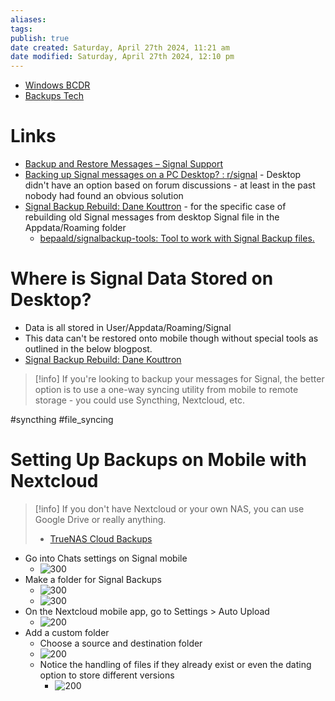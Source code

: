 ```yaml
---
aliases: 
tags: 
publish: true
date created: Saturday, April 27th 2024, 11:21 am
date modified: Saturday, April 27th 2024, 12:10 pm
---
```


- [Windows BCDR](../../⬇%20INBOX,%20DROPZONE/Windows%20BCDR/Windows%20BCDR.md) 
- [Backups Tech](../../📁%2003%20-%20Curations,%20Stacks/Backups%20Tech/Backups%20Tech.md) 
# Links
- [Backup and Restore Messages – Signal Support](https://support.signal.org/hc/en-us/articles/360007059752-Backup-and-Restore-Messages#desktop_restore)
- [Backing up Signal messages on a PC Desktop? : r/signal](https://www.reddit.com/r/signal/comments/nkitnx/backing_up_signal_messages_on_a_pc_desktop/) - Desktop didn't have an option based on forum discussions - at least in the past nobody had found an obvious solution
- [Signal Backup Rebuild: Dane Kouttron](https://transistor-man.com/restoring_android_signal_from_desktop.html) - for the specific case of rebuilding old Signal messages from desktop Signal file in the Appdata/Roaming folder
	- [bepaald/signalbackup-tools: Tool to work with Signal Backup files.](https://github.com/bepaald/signalbackup-tools) 
# Where is Signal Data Stored on Desktop?
- Data is all stored in User/Appdata/Roaming/Signal
- This data can't be restored onto mobile though without special tools as outlined in the below blogpost.
- [Signal Backup Rebuild: Dane Kouttron](https://transistor-man.com/restoring_android_signal_from_desktop.html) 

> [!info] If you're looking to backup your messages for Signal, the better option is to use a one-way syncing utility from mobile to remote storage - you could use Syncthing, Nextcloud, etc.

#syncthing #file_syncing 
# Setting Up Backups on Mobile with Nextcloud
> [!info] If you don't have Nextcloud or your own NAS, you can use Google Drive or really anything.
> 
> - [TrueNAS Cloud Backups](../TrueNAS%20Scale%20Home%20Server/TrueNAS%20Cloud%20Backups/TrueNAS%20Cloud%20Backups.md)

- Go into Chats settings on Signal mobile
	- ![300](IMG-20240427121229184.png)
- Make a folder for Signal Backups
	- ![300](IMG-20240427121229225.png)
	- ![300](IMG-20240427121229272.png)
- On the Nextcloud mobile app, go to Settings > Auto Upload
	- ![200](IMG-20240427121229308.png)
- Add a custom folder
	- Choose a source and destination folder
	- ![200](IMG-20240427121229338.png)
	- Notice the handling of files if they already exist or even the dating option to store different versions
		- ![200](IMG-20240427121229383.png)